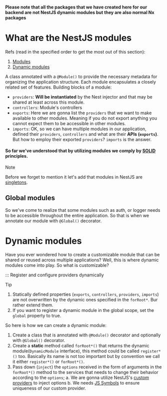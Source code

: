 #### Please note that all the packages that we have created here for our backend are not NestJS dynamic modules but they are also normal Nx packages

# What are the NestJS modules

Refs (read in the specified order to get the most out of this section):

1. [Modules](https://docs.nestjs.com/modules)
2. [Dynamic modules](https://docs.nestjs.com/fundamentals/dynamic-modules)

A class annotated with a `@Module()` to provide the necessary metadata for organizing the application structure. Each module encapsulates a closely related set of features. Building blocks of a module:

- `providers`: **Will be instantiated** by the Nest injector and that may be shared at least across this module.
- `controllers`: Module's controllers
- `exports`: Here we are gonna list the `providers` that we want to make available to other modules. Meaning if you do not export anything you cannot expect them to be accessible in other modules.
- `imports`: OK, so we can have multiple modules in our application, defined their `providers`, `controllers` and what are their **APIs (`exports`)**. But how to employ their exported `providers`? `imports` is the answer.

#### So far we've understood that by utilizing modules we comply by [SOLID](https://en.wikipedia.org/wiki/SOLID) principles.

> [!NOTE]
> Before we forget to mention it let's add that modules in NestJS are [singletons](https://en.wikipedia.org/wiki/Singleton_pattern).

## Global modules

So we've come to realize that some modules such as auth, or logger needs to be accessible throughout the entire application. So that is when we annotate our module with `@Global()` decorator.

# Dynamic modules

Have you ever wondered how to create a customizable module that can be shared or reused across multiple applications? Well, this is where dynamic modules come into play. So what is customizable?

::: Register and configure providers dynamically

> [!TIP]
>
> 1. Statically defined properties (`exports`, `controllers`, `providers`, `imports`) are not overwritten by the dynamic ones specified in the `forRoot*`. Bur rather extend them.
> 2. If you want to register a dynamic module in the global scope, set the `global` property to true.

So here is how we can create a dynamic module:

1. Create a class that is annotated with `@Module()` decorator and optionally with `@Global()` decorator.
2. Create a **static** method called `forRoot*()` that returns the dynamic module(`DynamicModule` interface), this method could be called `register*()` too. Basically its name is not too important but by convention we call it either `register*()` or `forRoot*()`.
3. Pass down (`inject`) the `options` received in the form of arguments in the `forRoot*()` method to the services that needs to change their behavior according to the `options`;
   a. We are gonna utilize NestJS's [custom providers](https://docs.nestjs.com/fundamentals/custom-providers) to inject options
   b. We needs [JS Symbols](https://developer.mozilla.org/en-US/docs/Web/JavaScript/Reference/Global_Objects/Symbol) to ensure uniqueness of our custom provider.
